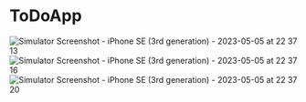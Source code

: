 # ToDoApp



![Simulator Screenshot - iPhone SE (3rd generation) - 2023-05-05 at 22 37 13](https://user-images.githubusercontent.com/56506753/236473741-07dd4c3a-060d-40b2-9869-4fc47def24d2.png)
![Simulator Screenshot - iPhone SE (3rd generation) - 2023-05-05 at 22 37 16](https://user-images.githubusercontent.com/56506753/236473756-f1d720fd-9f70-41a7-a020-2c9c0417ce61.png)
![Simulator Screenshot - iPhone SE (3rd generation) - 2023-05-05 at 22 37 20](https://user-images.githubusercontent.com/56506753/236473767-d7c30f61-1ce3-4a76-a4e4-a52f595d233d.png)
